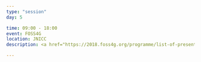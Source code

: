 ```yaml
---
type: "session"
day: 5

time: 09:00 - 18:00
event: FOSS4G
location: JNICC
description: <a href="https://2018.foss4g.org/programme/list-of-presentations/">Full schedule online or access via the in Attendify app</a>

---
```

